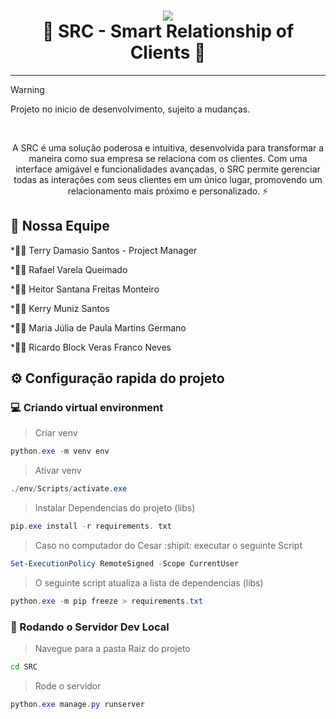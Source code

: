 <div align="center">
    <h1>
        <img src="https://skillicons.dev/icons?i=python,git,github" />
        </br>
        <b font-size: 20px;>🚀 SRC - Smart Relationship of Clients 🌟</b>
    </h1>
</div>

----

> [!WARNING]
> Projeto no inicio de desenvolvimento, sujeito a mudanças.

</br>
<p align="center">
    A SRC é uma solução poderosa e intuitiva, desenvolvida para transformar a maneira como sua empresa se relaciona com os clientes. Com uma interface amigável e funcionalidades avançadas, o SRC permite gerenciar todas as interações com seus clientes em um único lugar, promovendo um relacionamento mais próximo e personalizado. ⚡
</p>

## 💪 Nossa Equipe

*👨‍💼 Terry Damasio Santos - Project Manager

*👨‍💻 Rafael Varela Queimado

*👨‍💻 Heitor Santana Freitas Monteiro

*👨‍💻 Kerry Muniz Santos

*👩‍💻 ⁠Maria Júlia de Paula Martins Germano

*👨‍💻 Ricardo Block Veras Franco Neves

## ⚙️ Configuração rapida do projeto

### 💻 Criando virtual environment

>Criar venv

```powershell
python.exe -m venv env 
```

>Ativar venv

```powershell
./env/Scripts/activate.exe
```

>Instalar Dependencias do projeto (libs)

```powershell
pip.exe install -r requirements. txt
```

>Caso no computador do Cesar :shipit: executar o seguinte Script

```powershell
Set-ExecutionPolicy RemoteSigned -Scope CurrentUser
```

>O seguinte script atualiza a lista de dependencias (libs)

```powershell
python.exe -m pip freeze > requirements.txt
```

### 🏃 Rodando o Servidor Dev Local

>Navegue para a pasta Raiz do projeto

```bat
cd SRC
```

>Rode o servidor

```powershell
python.exe manage.py runserver
```
